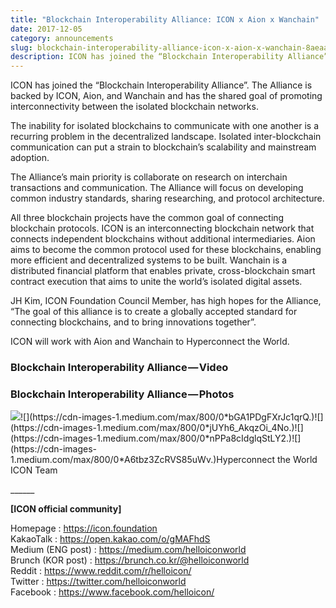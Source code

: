 ```yaml
---
title: "Blockchain Interoperability Alliance: ICON x Aion x Wanchain"
date: 2017-12-05
category: announcements
slug: blockchain-interoperability-alliance-icon-x-aion-x-wanchain-8aeaafb3ebdd
description: ICON has joined the “Blockchain Interoperability Alliance”. The Alliance is backed by ICON, Aion, and Wanchain and has the shared goal of promoting interconnectivity between the isolated blockchain networks.
---
```


ICON has joined the “Blockchain Interoperability Alliance”. The Alliance is backed by ICON, Aion, and Wanchain and has the shared goal of promoting interconnectivity between the isolated blockchain networks.

The inability for isolated blockchains to communicate with one another is a recurring problem in the decentralized landscape. Isolated inter-blockchain communication can put a strain to blockchain’s scalability and mainstream adoption.

The Alliance’s main priority is collaborate on research on interchain transactions and communication. The Alliance will focus on developing common industry standards, sharing researching, and protocol architecture.

All three blockchain projects have the common goal of connecting blockchain protocols. ICON is an interconnecting blockchain network that connects independent blockchains without additional intermediaries. Aion aims to become the common protocol used for these blockchains, enabling more efficient and decentralized systems to be built. Wanchain is a distributed financial platform that enables private, cross-blockchain smart contract execution that aims to unite the world’s isolated digital assets.

JH Kim, ICON Foundation Council Member, has high hopes for the Alliance, “The goal of this alliance is to create a globally accepted standard for connecting blockchains, and to bring innovations together”.

ICON will work with Aion and Wanchain to Hyperconnect the World.

### **Blockchain Interoperability Alliance — Video**

### Blockchain Interoperability Alliance — Photos

![](https://cdn-images-1.medium.com/max/800/0*cU-eW7O7YKrF4wrO.)![](https://cdn-images-1.medium.com/max/800/0*bGA1PDgFXrJc1qrQ.)![](https://cdn-images-1.medium.com/max/800/0*jUYh6_AkqzOi_4No.)![](https://cdn-images-1.medium.com/max/800/0*nPPa8cIdglqStLY2.)![](https://cdn-images-1.medium.com/max/800/0*A6tbz3ZcRVS85uWv.)Hyperconnect the World  
ICON Team

\_\_\_\_\_\_

**[ICON official community]**

Homepage : <https://icon.foundation>  
KakaoTalk : <https://open.kakao.com/o/gMAFhdS>  
Medium (ENG post) : <https://medium.com/helloiconworld>  
Brunch (KOR post) : <https://brunch.co.kr/@helloiconworld>  
Reddit : <https://www.reddit.com/r/helloicon/>  
Twitter : <https://twitter.com/helloiconworld>  
Facebook : <https://www.facebook.com/helloicon/>

